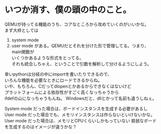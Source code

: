 いつか消す、僕の頭の中のこと。
=======================================

QEMUが持ってる機能のうち、コアなところから攻めていくのがいいかな。  
まず大枠としては
1. system mode
2. user mode
がある。QEMUだとそれを分けた形で管理してる。つまり、main関数が  
いくつかあるような形式をとってる。  
それも統合しちゃえ、ということで引数を解析して分けるようにしよう。 

幸いpythonは分岐の中にimportを書いたりできるので、  
いろんな機能を必要なときにロードできるからね。  
いや、もちろん、Cだってdlopenとかあるからできなくはないけど  
プラットフォームによる依存性がすごく高くなっちゃうから  
ifdefの山になっちゃうもんね。 
Windowsだと、dllとかって名前も違うしねぇ。  

System mode だった場合は、ボードインスタンスを生成する必要があるし
User mode だった場合でも、メモリインスタンスは作らないといけないかな。
User mode だった場合は、メモリとCPUくらいしかもっていない
貧弱なボードを生成するのはイメージが違うかな？




